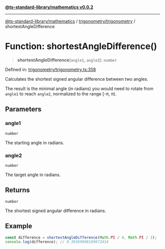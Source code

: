 [**@ts-standard-library/mathematics v0.0.2**](../../../README.md)

***

[@ts-standard-library/mathematics](../../../README.md) / [trigonometry/trigonometry](../README.md) / shortestAngleDifference

# Function: shortestAngleDifference()

> **shortestAngleDifference**(`angle1`, `angle2`): `number`

Defined in: [trigonometry/trigonometry.ts:358](https://github.com/gabaudette/ts-stdlib/blob/725aff52e6f28b9942b278b955914b3ace9f325c/packages/mathematics/src/trigonometry/trigonometry.ts#L358)

Calculates the shortest signed angular difference between two angles.

The result is the minimal angle (in radians) you would need to rotate from `angle1` to reach `angle2`,
normalized to the range [-π, π).

## Parameters

### angle1

`number`

The starting angle in radians.

### angle2

`number`

The target angle in radians.

## Returns

`number`

The shortest signed angular difference in radians.

## Example

```typescript
const difference = shortestAngleDifference(Math.PI / 4, Math.PI / 2);
console.log(difference); // 0.39269908169872414
```
